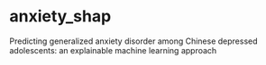 # anxiety_shap
Predicting generalized anxiety disorder among Chinese depressed adolescents: an explainable machine learning approach
